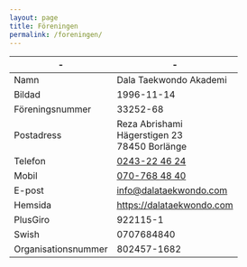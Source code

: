 ```yaml
---
layout: page
title: Föreningen
permalink: /foreningen/
---
```


| -                    | -                                                    |
| -------------------- | ---------------------------------------------------- |
| Namn                 | Dala Taekwondo Akademi                               |
| Bildad               | 1996-11-14                                           |
| Föreningsnummer      | 33252-68                                             |
| Postadress           | Reza Abrishami<br/>Hägerstigen 23<br/>78450 Borlänge |
| Telefon              | [0243-22 46 24](tel:0243224624)                      |
| Mobil                | [070-768 48 40](tel:0707684840)                      |
| E-post               | [info@dalataekwondo.com][mailto]                     |
| Hemsida              | <https://dalataekwondo.com>                          |
| PlusGiro             | 922115-1                                             |
| Swish                | 0707684840                                           |
| Organisationsnummer  | 802457-1682                                          |

[mailto]: mailto:info@dalataekwondo.com
